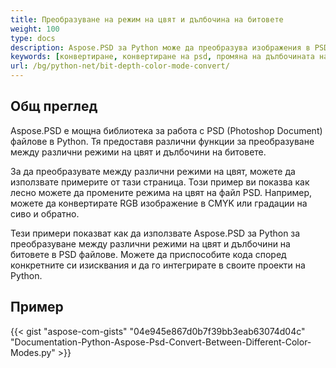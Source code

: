 ```yaml
---
title: Преобразуване на режим на цвят и дълбочина на битовете
weight: 100
type: docs
description: Aspose.PSD за Python може да преобразува изображения в PSD и PSB в друг режим на цвят и дълбочина на битовете.
keywords: [конвертиране, конвертиране на psd, промяна на дълбочината на битовете, промяна на режима на цвят, конвертиране на psd в cmyk, дълбочина на битовете, преобразуване на режима на цвят, psd api, python, примерен код]
url: /bg/python-net/bit-depth-color-mode-convert/
---
```


## **Общ преглед**
Aspose.PSD е мощна библиотека за работа с PSD (Photoshop Document) файлове в Python. Тя предоставя различни функции за преобразуване между различни режими на цвят и дълбочини на битовете.

За да преобразувате между различни режими на цвят, можете да използвате примерите от тази страница. Този пример ви показва как лесно можете да промените режима на цвят на файл PSD. Например, можете да конвертирате RGB изображение в CMYK или градации на сиво и обратно.

Тези примери показват как да използвате Aspose.PSD за Python за преобразуване между различни режими на цвят и дълбочини на битовете в PSD файлове. Можете да приспособите кода според конкретните си изисквания и да го интегрирате в своите проекти на Python.

## **Пример**
{{< gist "aspose-com-gists" "04e945e867d0b7f39bb3eab63074d04c" "Documentation-Python-Aspose-Psd-Convert-Between-Different-Color-Modes.py" >}}
